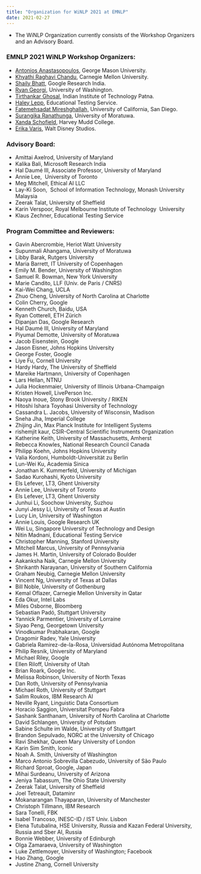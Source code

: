 ```yaml
---
title: "Organization for WiNLP 2021 at EMNLP"
date: 2021-02-27
---
```


- The WiNLP Organization currently consists of the Workshop Organizers and an Advisory Board.

### EMNLP 2021 WiNLP Workshop Organizers:

- [Antonios Anastasopoulos](http://www.cs.gmu.edu/~antonis/), George Mason University.
- [Khyathi Raghavi Chandu](http://www.cs.cmu.edu/~kchandu/), Carnegie Mellon University.
- [Shaily Bhatt,](https://www.linkedin.com/in/shaily-bhatt/?originalSubdomain=in) Google Research India.
- [Ryan Georgi](https://ryan.georgi.cc/), University of Washington.
- [Tirthankar Ghosal](https://tirthankarslg.wixsite.com/ainlpmldl), Indian Institute of Technology Patna.
- [Haley Lepp](mailto:hlepp@ets.org), Educational Testing Service.
- [Fatemehsadat Mireshghallah,](https://cseweb.ucsd.edu//~fmireshg/) University of California, San Diego.
- [Surangika Ranathunga](https://uom.lk/staff/Ranathunga.S.php), University of Moratuwa.
- [Xanda Schofield](https://www.cs.hmc.edu/~xanda/#/), Harvey Mudd College.
- [Erika Varis](https://www.linkedin.com/in/erikavarisdoggett/), Walt Disney Studios.

### Advisory Board:

- Amittai Axelrod, University of Maryland
- Kalika Bali, Microsoft Research India
- Hal Daumé III, Associate Professor, University of Maryland
- Annie Lee,  University of Toronto
- Meg Mitchell, Ethical AI LLC
- Lay-Ki Soon,  School of Information Technology, Monash University Malaysia
- Zeerak Talat, University of Sheffield
- Karin Verspoor, Royal Melbourne Institute of Technology  University
- Klaus Zechner, Educational Testing Service

### Program Committee and Reviewers:

- Gavin Abercrombie, Heriot Watt University
- Supunmali Ahangama, University of Moratuwa
- Libby Barak, Rutgers University
- Maria Barrett, IT University of Copenhagen
- Emily M. Bender, University of Washington
- Samuel R. Bowman, New York University
- Marie Candito, LLF (Univ. de Paris / CNRS)
- Kai-Wei Chang, UCLA
- Zhuo Cheng, University of North Carolina at Charlotte
- Colin Cherry, Google
- Kenneth Church, Baidu, USA
- Ryan Cotterell, ETH Zürich
- Dipanjan Das, Google Research
- Hal Daumé III, University of Maryland
- Piyumal Demotte, University of Moratuwa
- Jacob Eisenstein, Google
- Jason Eisner, Johns Hopkins University
- George Foster, Google
- Liye Fu, Cornell University
- Hardy Hardy, The University of Sheffield
- Mareike Hartmann, University of Copenhagen
- Lars Hellan, NTNU
- Julia Hockenmaier, University of Illinois Urbana-Champaign
- Kristen Howell, LivePerson Inc.
- Naoya Inoue, Stony Brook University / RIKEN
- Hitoshi Ishara Toyohasi University of Technology
- Cassandra L. Jacobs, University of Wisconsin, Madison
- Sneha Jha, Imperial College
- Zhijing Jin, Max Planck Institute for Intelligent Systems
- rishemjit kaur, CSIR-Central Scientific Instruments Organization
- Katherine Keith, University of Massachusetts, Amherst
- Rebecca Knowles, National Research Council Canada
- Philipp Koehn, Johns Hopkins University
- Valia Kordoni, Humboldt-Universität zu Berlin
- Lun-Wei Ku, Academia Sinica
- Jonathan K. Kummerfeld, University of Michigan
- Sadao Kurohashi, Kyoto University
- Els Lefever, LT3, Ghent University
- Annie Lee, University of Toronto
- Els Lefever, LT3, Ghent University
- Junhui Li, Soochow University, Suzhou
- Junyi Jessy Li, University of Texas at Austin
- Lucy Lin, University of Washington
- Annie Louis, Google Research UK
- Wei Lu, Singapore University of Technology and Design
- Nitin Madnani, Educational Testing Service
- Christopher Manning, Stanford University
- Mitchell Marcus, University of Pennsylvania
- James H. Martin, University of Colorado Boulder
- Aakanksha Naik, Carnegie Mellon University
- Shrikanth Narayanan, University of Southern California
- Graham Neubig, Carnegie Mellon University
- Vincent Ng, University of Texas at Dallas
- Bill Noble, University of Gothenburg
- Kemal Oflazer, Carnegie Mellon University in Qatar
- Eda Okur, Intel Labs
- Miles Osborne, Bloomberg
- Sebastian Padó, Stuttgart University
- Yannick Parmentier, University of Lorraine
- Siyao Peng, Georgetown University
- Vinodkumar Prabhakaran, Google
- Dragomir Radev, Yale University
- Gabriela Ramirez-de-la-Rosa, Universidad Autónoma Metropolitana
- Philip Resnik, University of Maryland
- Michael Riley, Google
- Ellen Riloff, University of Utah
- Brian Roark, Google Inc.
- Melissa Robinson, University of North Texas
- Dan Roth, University of Pennsylvania
- Michael Roth, University of Stuttgart
- Salim Roukos, IBM Research AI
- Neville Ryant, Linguistic Data Consortium
- Horacio Saggion, Universitat Pompeu Fabra
- Sashank Santhanam, University of North Carolina at Charlotte
- David Schlangen, University of Potsdam
- Sabine Schulte im Walde, University of Stuttgart
- Brandon Sepulvado, NORC at the University of Chicago
- Ravi Shekhar, Queen Mary University of London
- Karin Sim Smith, Iconic
- Noah A. Smith, University of Washington
- Marco Antonio Sobrevilla Cabezudo, University of São Paulo
- Richard Sproat, Google, Japan
- Mihai Surdeanu, University of Arizona
- Jeniya Tabassum, The Ohio State University
- Zeerak Talat, University of Sheffield
- Joel Tetreault, Dataminr
- Mokanarangan Thayaparan, University of Manchester
- Christoph Tillmann, IBM Research
- Sara Tonelli, FBK
- Isabel Trancoso, INESC-ID / IST Univ. Lisbon
- Elena Tutubalina, HSE University, Russia and Kazan Federal University, Russia and Sber AI, Russia
- Bonnie Webber, University of Edinburgh
- Olga Zamaraeva, University of Washington
- Luke Zettlemoyer, University of Washington; Facebook
- Hao Zhang, Google
- Justine Zhang, Cornell University
